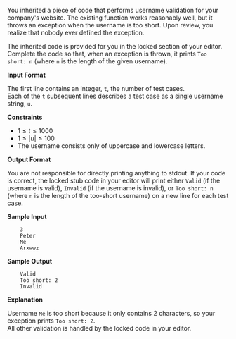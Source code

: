 You inherited a piece of code that performs username validation for your company's website. 
The existing function works reasonably well, but it throws an exception when the username is too short. 
Upon review, you realize that nobody ever defined the exception.

The inherited code is provided for you in the locked section of your editor. 
Complete the code so that, when an exception is thrown, 
it prints `Too short: n` (where `n` is the length of the given username).

**Input Format**

The first line contains an integer, `t`, the number of test cases.  
Each of the `t` subsequent lines describes a test case as a single username string, `u`.

**Constraints**

- $1 \le t \le 1000$
- $1 \le |u| \le 100$ 
- The username consists only of uppercase and lowercase letters.

**Output Format**

You are not responsible for directly printing anything to stdout. If your code is correct, the locked stub code in your editor will print either `Valid` (if the username is valid), `Invalid` (if the username is invalid), or `Too short: n` (where `n` is the length of the too-short username) on a new line for each test case.

**Sample Input**
```
    3
    Peter
    Me
    Arxwwz
```

**Sample Output**
```
    Valid
    Too short: 2
    Invalid
```

**Explanation**

Username `Me` is too short because it only contains $2$ characters, so your exception prints `Too short: 2`.  
All other validation is handled by the locked code in your editor.